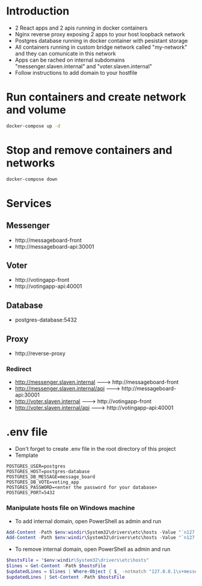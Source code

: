 # Introduction
- 2 React apps and 2 apis running in docker containers
- Nginx reverse proxy exposing 2 apps to your host loopback network
- Postgres database running in docker container with pesistant storage
- All containers running in custom bridge network called "my-network" and they can comunicate in this network
- Apps can be rached on internal subdomains "messenger.slaven.internal" and "voter.slaven.internal"
- Follow instructions to add domain to your hostfile

# Run containers and create network and volume

```bash
docker-compose up -d
```

# Stop and remove containers and networks

```bash
docker-compose down 
```

# Services

## Messenger
- http://messageboard-front
- http://messageboard-api:30001

## Voter
- http://votingapp-front
- http://votingapp-api:40001

## Database
- postgres-database:5432

## Proxy
- http://reverse-proxy

### Redirect

- http://messenger.slaven.internal ---> http://messageboard-front
- http://messenger.slaven.internal/api ---> http://messageboard-api:30001
- http://voter.slaven.internal ---> http://votingapp-front
- http://voter.slaven.internal/api ---> http://votingapp-api:40001

# .env file

- Don't forget to create .env file in the root directory of this project
- Template

```
POSTGRES_USER=postgres
POSTGRES_HOST=postgres-database
POSTGRES_DB_MESSAGE=message_board
POSTGRES_DB_VOTE=voting_app
POSTGRES_PASSWORD=<enter the password for your database>
POSTGRES_PORT=5432
```

### Manipulate hosts file on Windows machine

- To add internal domain, open PowerShell as admin and run

```Powershell
Add-Content -Path $env:windir\System32\drivers\etc\hosts -Value "`n127.0.0.1`tmessenger.slaven.internal" -Force
Add-Content -Path $env:windir\System32\drivers\etc\hosts -Value "`n127.0.0.1`tvoter.slaven.internal"
```

- To remove internal domain, open PowerShell as admin and run

```Powershell
$hostsFile = "$env:windir\System32\drivers\etc\hosts"
$lines = Get-Content -Path $hostsFile
$updatedLines = $lines | Where-Object { $_ -notmatch "127.0.0.1\s+messenger.slaven.internal" -and $_ -notmatch "127.0.0.1\s+voter.slaven.internal" }
$updatedLines | Set-Content -Path $hostsFile
```
